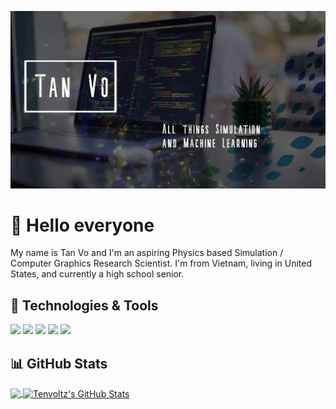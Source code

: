 ![Header](https://github.com/tenvoltz/tenvoltz/blob/b52ade0196a07f4df074e08952dacff588acb6b2/readme_header.png "Header")



# 👋 Hello everyone

My name is Tan Vo and I'm an aspiring Physics based Simulation / Computer Graphics Research Scientist. I'm from Vietnam, living in United States, and currently a high school senior.
## 🔧 Technologies & Tools
![](https://img.shields.io/badge/Editor-IntelliJ_IDEA-informational?style=flat&logo=intellij-idea&logoColor=white&color=ffba30)
![](https://img.shields.io/badge/Code-Java-informational?style=flat&logo=java&logoColor=white&color=ffba30)
![](https://img.shields.io/badge/Code-Python-informational?style=flat&logo=python&logoColor=white&color=ffba30)
![](https://img.shields.io/badge/Code-JavaScript-informational?style=flat&logo=javascript&logoColor=white&color=ffba30)
![](https://img.shields.io/badge/Code-HTML5\/CSS-informational?style=flat&logo=html5&logoColor=white&color=ffba30)
## 📊 GitHub Stats

<a href="https://github.com/tenvoltz/tenvoltz">
  <img align="center" src="https://github-readme-stats.vercel.app/api/top-langs/?username=tenvoltz&hide=java,html,tex&title_color=ffffff&text_color=c9cacc&icon_color=2bbc8a&bg_color=1d1f21&langs_count=3" />
</a>
<a href="https://github.com/tenvoltz/tenvoltz">
  <img align="center" src="https://github-readme-stats.vercel.app/api?username=tenvoltz&show_icons=true&line_height=27&count_private=true&title_color=ffffff&text_color=c9cacc&icon_color=2bbc8a&bg_color=1d1f21" alt="Tenvoltz's GitHub Stats" />
</a>


<!--
**tenvoltz/tenvoltz** is a ✨ _special_ ✨ repository because its `README.md` (this file) appears on your GitHub profile.

Here are some ideas to get you started:

- 🔭 I’m currently working on ...
- 🌱 I’m currently learning ...
- 👯 I’m looking to collaborate on ...
- 🤔 I’m looking for help with ...
- 💬 Ask me about ...
- 📫 How to reach me: ...
- 😄 Pronouns: ...
- ⚡ Fun fact: ...
-->
